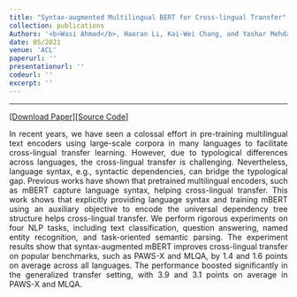 ```yaml
---
title: "Syntax-augmented Multilingual BERT for Cross-lingual Transfer"
collection: publications
Authors: '<b>Wasi Ahmad</b>, Haoran Li, Kai-Wei Chang, and Yashar Mehdad.'
date: 05/2021
venue: 'ACL'
paperurl: ''
presentationurl: ''
codeurl: ''
excerpt: ''
---
```

---
<a href='' target="_blank">[Download Paper]</a><a href='' target="_blank">[Source Code]</a>

<p align="justify">
In recent years, we have seen a colossal effort in pre-training multilingual text encoders using large-scale corpora in many languages to facilitate cross-lingual transfer learning. However, due to typological differences across languages, the cross-lingual transfer is challenging. Nevertheless, language syntax, e.g., syntactic dependencies, can bridge the typological gap. Previous works have shown that pretrained multilingual encoders, such as mBERT capture language syntax, helping cross-lingual transfer. This work shows that explicitly providing language syntax and training mBERT using an auxiliary objective to encode the universal dependency tree structure helps cross-lingual transfer. We perform rigorous experiments on four NLP tasks, including text classification, question answering, named entity recognition, and task-oriented semantic parsing. The experiment results show that syntax-augmented mBERT improves cross-lingual transfer on popular benchmarks, such as PAWS-X and MLQA, by 1.4 and 1.6 points on average across all languages. The performance boosted significantly in the generalized transfer setting, with 3.9 and 3.1 points on average in PAWS-X and MLQA.
</p>
